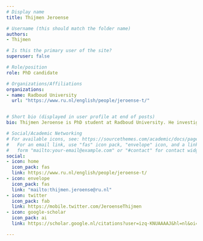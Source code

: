 ```yaml
---
# Display name
title: Thijmen Jeroense

# Username (this should match the folder name)
authors:
- Thijmen

# Is this the primary user of the site?
superuser: false

# Role/position
role: PhD candidate

# Organizations/Affiliations
organizations:
- name: Radboud University
  url: "https://www.ru.nl/english/people/jeroense-t/"


# Short bio (displayed in user profile at end of posts)
bio: Thijmen Jeroense is PhD student at Radboud University. He investigates political participation, opinion polarisation and segregation. 

# Social/Academic Networking
# For available icons, see: https://sourcethemes.com/academic/docs/page-builder/#icons
#   For an email link, use "fas" icon pack, "envelope" icon, and a link in the
#   form "mailto:your-email@example.com" or "#contact" for contact widget.
social:
- icon: home
  icon_pack: fas
  link: https://www.ru.nl/english/people/jeroense-t/
- icon: envelope
  icon_pack: fas
  link: "mailto:thijmen.jeroense@ru.nl"
- icon: twitter
  icon_pack: fab
  link: https://mobile.twitter.com/JeroenseThijmen
- icon: google-scholar
  icon_pack: ai
  link: https://scholar.google.nl/citations?user=izq-KNUAAAAJ&hl=nl&oi=ao

---
```


